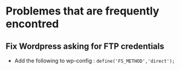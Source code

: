 # Problemes that are frequently encontred

## Fix Wordpress asking for FTP credentials

- Add the following to wp-config : `define('FS_METHOD','direct');` 